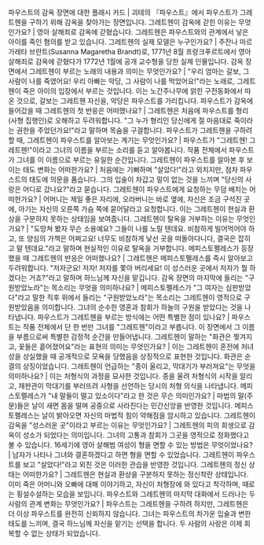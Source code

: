 파우스트의 감옥 장면에 대한 플래시 카드	| 괴테의 『파우스트』에서 파우스트가 그레트헨을 구하기 위해 감옥을 찾아가는 장면입니다.
그레트헨이 감옥에 갇힌 이유는 무엇인가요?	| 영아 살해죄로 감옥에 갇혔습니다. 그레트헨은 파우스트와의 관계에서 낳은 아이를 죽인 혐의를 받고 있습니다.
그레트헨의 실제 모델은 누구인가요?	| 주잔나 마르가레타 브란트(Susanna Magaretha Brandt)로, 1771년 8월 프랑크푸르트에서 영아 살해죄로 감옥에 갇혔다가 1772년 1월에 공개 교수형을 당한 실제 인물입니다.
감옥 장면에서 그레트헨이 부르는 노래의 내용과 의미는 무엇인가요?	| "우리 엄마는 갈보, 그 사람이 나를 죽였어요! 우리 아빠는 악당, 그 사람이 나를 먹었어요!"라는 노래로, 그레트헨이 죽은 아이의 입장에서 부르는 것입니다. 이는 노간주나무에 얽힌 구전동화에서 따온 것으로, 갈보는 그레트헨 자신을, 악당은 파우스트를 가리킵니다.
파우스트가 감옥에 들어갔을 때 그레트헨의 첫 반응은 어떠했나요?	| 그레트헨은 처음에 파우스트를 형리(사형 집행인)로 오해하고 두려워합니다. "그 누가 형리인 당신에게 절 마음대로 죽이라는 권한을 주었던가요!"라고 말하며 목숨을 구걸합니다.
파우스트가 그레트헨을 구하려 할 때, 그레트헨이 파우스트를 알아보는 계기는 무엇인가요?	| 파우스트가 "그레트헨! 그레트헨!"이라고 그녀의 이름을 부르는 소리를 듣고 알아봅니다. 작품 전체에서 파우스트가 그녀를 이 이름으로 부르는 유일한 순간입니다.
그레트헨이 파우스트를 알아본 후 보이는 태도 변화는 어떠한가요?	| 처음에는 기뻐하며 "살았다!"라고 외치지만, 점차 파우스트의 태도에 의문을 품습니다. 그의 입술이 차갑고 말이 없는 것을 느끼며 "당신의 사랑은 어디로 갔나요?"라고 묻습니다.
그레트헨이 파우스트에게 요청하는 무덤 배치는 어떠한가요?	| 어머니는 제일 좋은 자리에, 오라버니는 바로 옆에, 자신은 조금 구석진 곳에, 아기는 자신의 오른쪽 가슴 쪽에 묻어달라고 요청합니다. 이는 그레트헨이 현실과 환상을 구분하지 못하는 상태임을 보여줍니다.
그레트헨이 탈옥을 거부하는 이유는 무엇인가요?	| "도망쳐 봤자 무슨 소용예요? 그들이 나를 노릴 텐데요. 비참하게 빌어먹어야 하고, 또 양심의 가책은 어쩌고요! 너무도 비참하게 낯선 곳을 떠돌아다니다, 결국은 잡히고 말 텐데요."라고 말하며 현실적인 이유로 탈옥을 거부합니다.
메피스토펠레스가 등장했을 때 그레트헨의 반응은 어떠했나요?	| 그레트헨은 메피스토펠레스를 즉시 알아보고 두려워합니다. "저자군요! 저자! 저자를 쫓아 버리세요! 이 성스러운 곳에서 저자가 뭘 하겠다는 거죠?"라고 말하며 하느님께 자신을 맡깁니다.
감옥 장면의 마지막에 들리는 "구원받았노라"는 목소리는 무엇을 의미하나요?	| 메피스토펠레스가 "그 여자는 심판받았다"라고 말한 직후 위에서 들리는 "구원받았노라"는 목소리는 그레트헨이 영적으로 구원받았음을 의미합니다. 그녀의 순수한 영혼과 참회가 하늘의 구원을 받았다는 것을 나타냅니다.
파우스트가 그레트헨을 부르는 방식에는 어떤 특별한 점이 있나요?	| 파우스트는 작품 전체에서 단 한 번만 그녀를 "그레트헨"이라고 부릅니다. 이 장면에서 그 이름을 부름으로써 특별한 감정적 순간을 만들어냅니다.
그레트헨이 말하는 "화관은 찢겨지고, 꽃들은 흩어졌어요"라는 표현의 의미는 무엇인가요?	| 이는 그레트헨이 혼전에 처녀성을 상실했을 때 공개적으로 모욕을 당했음을 상징적으로 표현한 것입니다. 화관은 순결의 상징이었습니다.
그레트헨이 언급하는 "종이 울리고, 막대기가 부러져요"는 무엇을 의미하나요?	| 이는 처형식의 과정을 묘사한 것입니다. 종을 울려 처형식의 시작을 알리고, 재판관이 막대기를 부러뜨려 사형을 선언하는 당시의 처형 의식을 나타냅니다.
메피스토펠레스가 "내 말들이 떨고 있소이다"라고 한 것은 무슨 의미인가요?	| 마법의 말(주문)들은 날이 새면 몸을 떨며 공중으로 사라진다는 민간신앙을 반영한 것입니다. 메피스토펠레스는 날이 밝아오면 자신의 마법적 힘이 약해짐을 암시하고 있습니다.
그레트헨이 감옥을 "성스러운 곳"이라고 부르는 이유는 무엇인가요?	| 그레트헨의 피의 희생으로 감옥이 성소가 되었다는 의미입니다. 그녀의 고통과 참회가 그곳을 영적으로 정화했다고 볼 수 있습니다.
16세기에 영아 살해범 여성이 형을 면할 수 있는 방법은 무엇이었나요?	| 남자가 나타나 그녀와 결혼하겠다고 하면 형을 면할 수 있었습니다. 그레트헨이 파우스트를 보고 "살았다!"라고 외친 것은 이러한 관습을 반영한 것입니다.
그레트헨의 정신 상태는 어떠한가요?	| 그레트헨은 현실과 환상을 구분하지 못하는 정신착란 상태입니다. 이미 죽은 어머니와 오빠에 대해 이야기하고, 자신이 처형장에 와 있다고 착각하며, 때로는 횡설수설하는 모습을 보입니다.
파우스트와 그레트헨의 마지막 대화에서 드러나는 두 사람의 관계 변화는 무엇인가요?	| 파우스트는 그레트헨을 구하려 하지만, 그레트헨은 더 이상 파우스트를 완전히 신뢰하지 않습니다. 그녀는 파우스트의 차가운 입술과 변한 태도를 느끼며, 결국 하느님께 자신을 맡기는 선택을 합니다. 두 사람의 사랑은 이제 회복할 수 없는 상태가 되었습니다.